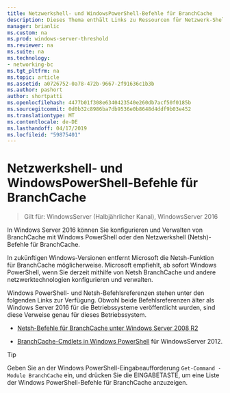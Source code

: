 ```yaml
---
title: Netzwerkshell- und WindowsPowerShell-Befehle für BranchCache
description: Dieses Thema enthält Links zu Ressourcen für Netzwerk-Shell und Windows PowerShell-Befehl verweisen für BranchCache in Windows Server 2016
manager: brianlic
ms.custom: na
ms.prod: windows-server-threshold
ms.reviewer: na
ms.suite: na
ms.technology:
- networking-bc
ms.tgt_pltfrm: na
ms.topic: article
ms.assetid: a0726752-0a78-472b-9667-2f91636c1b3b
ms.author: pashort
author: shortpatti
ms.openlocfilehash: 4477b01f308e6340423540e260db7acf50f0185b
ms.sourcegitcommit: 0d0b32c8986ba7db9536e0b8648d4ddf9b03e452
ms.translationtype: MT
ms.contentlocale: de-DE
ms.lasthandoff: 04/17/2019
ms.locfileid: "59875401"
---
```

# <a name="branchcache-network-shell-and-windows-powershell-commands"></a>Netzwerkshell- und WindowsPowerShell-Befehle für BranchCache

>Gilt für: WindowsServer (Halbjährlicher Kanal), WindowsServer 2016

In Windows Server 2016 können Sie konfigurieren und Verwalten von BranchCache mit Windows PowerShell oder den Netzwerkshell (Netsh)-Befehle für BranchCache.  
  
In zukünftigen Windows-Versionen entfernt Microsoft die Netsh-Funktion für BranchCache möglicherweise. Microsoft empfiehlt, ab sofort Windows PowerShell, wenn Sie derzeit mithilfe von Netsh BranchCache und andere netzwerktechnologien konfigurieren und verwalten.  
  
Windows PowerShell- und Netsh-Befehlsreferenzen stehen unter den folgenden Links zur Verfügung. Obwohl beide Befehlsreferenzen älter als Windows Server 2016 für die Betriebssysteme veröffentlicht wurden, sind diese Verweise genau für dieses Betriebssystem.  
  
-   [Netsh-Befehle für BranchCache unter Windows Server 2008 R2](https://technet.microsoft.com/library/dd979561(v=ws.10))  
  
-   [BranchCache-Cmdlets in Windows PowerShell](https://technet.microsoft.com/library/hh848392.aspx) für WindowsServer 2012.  
  
> [!TIP]  
> Geben Sie an der Windows PowerShell-Eingabeaufforderung `Get-Command -Module BranchCache` ein, und drücken Sie die EINGABETASTE, um eine Liste der Windows PowerShell-Befehle für BranchCache  anzuzeigen.  
  


